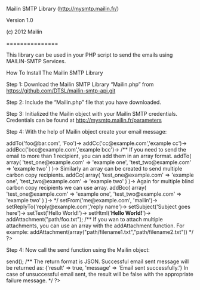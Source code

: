 Mailin SMTP Library (http://mysmtp.mailin.fr/)

Version 1.0

(c) 2012 Mailin

 ===============

This library can be used in your PHP script to send the emails using MAILIN-SMTP Services. 



How To Install The Mailin SMTP Library

Step 1: Download the Mailin SMTP Library “Mailin.php” from https://github.com/DTSL/mailin-smtp-api.git

Step 2: Include the “Mailin.php” file that you have downloaded.
<?php
include 'path/to/mailin-api/Mailin.php';
?>

Step 3: Initialized the Mailin object with your Mailin SMTP credentials. Credentials can be found at http://mysmtp.mailin.fr/parameters
<?php
$mailin = new Mailin('username', 'password');
?>

Step 4: With the help of Mailin object create your email message: 
<?php
$mailin->
  addTo('foo@bar.com', 'Foo')-> 

  addCc('cc@example.com','example cc')-> 

  addBcc('bcc@example.com','example bcc')->

/**
If you need to send the email to more than 1 recipient, you can add them in an array format.
    addTo(
        array(
            'test_one@example.com' => 'example one',
            'test_two@example.com' => 'example two'
   )
    )->

Similarly an array can be created to send multiple carbon copy recipients.
    addCc(
        array(
            'test_one@example.com' => 'example one',
            'test_two@example.com' => 'example two'
	 )
    )->

Again for multiple blind carbon copy recipients we can use array.
    addBcc(
        array(
            'test_one@example.com' => 'example one',
            'test_two@example.com' => 'example two'
	 )
    )->

*/

  setFrom('me@example.com', 'mailin')->
  setReplyTo('reply@example.com','reply name')->
  setSubject('Subject goes here')->
  setText('Hello World!')->
  setHtml('<strong>Hello World!</strong>')->
  addAttachment("path/foo.txt");

/**
   If you wan to attach multiple attachments, you can use an array with the addAttachment function. For example:
addAttachment(array("path/filename1.txt","path/filename2.txt"))

*/
?>

Step 4: Now call the send function using the Mailin object:

<?php

$res = $mailin->send();

/**
The return format is JSON.


Successful email sent message will be returned as:
{'result' => true, 'message' => 'Email sent successfully.'}

In case of unsuccessful email sent, the result will be false with the appropriate failure message.

*/
?>
 

